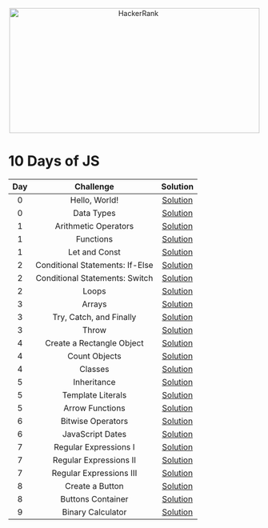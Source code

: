 <p align="center">
<img src="https://miro.medium.com/max/672/1*gHLlvTIan-EBAOaypVVcgA.png" alt="HackerRank" width=500 height=250>
</p>

# 10 Days of JS

| Day |                              Challenge                              |     Solution  |                           
|:-:|:------------------------:|:-------:|
|  0  | Hello, World! | [Solution](https://github.com/lucasrmagalhaes/HackerRank-Solutions/blob/main/10%20Days%20of%20JS/Day%200%20-%20Hello%2C%20World/solution.js) |
|  0  | Data Types | [Solution]() |
|  1  | Arithmetic Operators | [Solution]() |
|  1  | Functions | [Solution]() |
|  1  | Let and Const | [Solution]() |
|  2  | Conditional Statements: If-Else | [Solution]() |
|  2  | Conditional Statements: Switch | [Solution]() |
|  2  | Loops | [Solution]() |
|  3  | Arrays | [Solution]() |
|  3  | Try, Catch, and Finally | [Solution]() |
|  3  | Throw | [Solution]() |
|  4  | Create a Rectangle Object | [Solution]() |
|  4  | Count Objects | [Solution]() |
|  4  | Classes | [Solution]() |
|  5  | Inheritance | [Solution]() |
|  5  | Template Literals | [Solution]() |
|  5  | Arrow Functions | [Solution]() |
|  6  | Bitwise Operators | [Solution]() |
|  6  | JavaScript Dates | [Solution]() |
|  7  | Regular Expressions I | [Solution]() |
|  7  | Regular Expressions II | [Solution]() |
|  7  | Regular Expressions III | [Solution]() |
|  8  | Create a Button | [Solution]() |
|  8  | Buttons Container | [Solution]() |
|  9  | Binary Calculator | [Solution]() |

